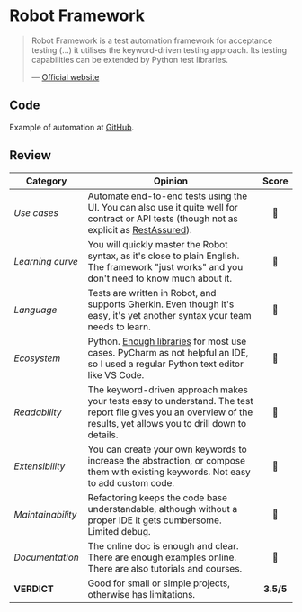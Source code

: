 # Robot Framework

> Robot Framework is a test automation framework for acceptance testing (…) it utilises the keyword-driven testing approach. Its testing capabilities can be extended by Python test libraries.
>
> — [Official website](http://robotframework.org/)

## Code

Example of automation at [GitHub](https://github.com/dialex/start-testing/tree/main/code/framework/robot).

## Review

| Category | Opinion | Score |
| -------- | ------- | :---: |
| _Use cases_        | Automate end-to-end tests using the UI. You can also use it quite well for contract or API tests (though not as explicit as [RestAssured](http://rest-assured.io/)). | 🥈 |
| _Learning curve_   | You will quickly master the Robot syntax, as it's close to plain English. The framework "just works" and you don't need to know much about it. | 🥇 |
| _Language_         | Tests are written in Robot, and supports Gherkin. Even though it's easy, it's yet another syntax your team needs to learn. | 🥈 |
| _Ecosystem_        | Python. [Enough libraries](https://github.com/fkromer/awesome-robotframework/blob/master/README.md) for most use cases. PyCharm as not helpful an IDE, so I used a regular Python text editor like VS Code. | 🥈 |
| _Readability_      | The keyword-driven approach makes your tests easy to understand. The test report file gives you an overview of the results, yet allows you to drill down to details. | 🥇 |
| _Extensibility_    | You can create your own keywords to increase the abstraction, or compose them with existing keywords. Not easy to add custom code. | 🥈 |
| _Maintainability_  | Refactoring keeps the code base understandable, although without a proper IDE it gets cumbersome. Limited debug. | 🥈 |
| _Documentation_    | The online doc is enough and clear. There are enough examples online. There are also tutorials and courses. | 🥈 |
| **VERDICT**        | Good for small or simple projects, otherwise has limitations. | **3.5/5** |

